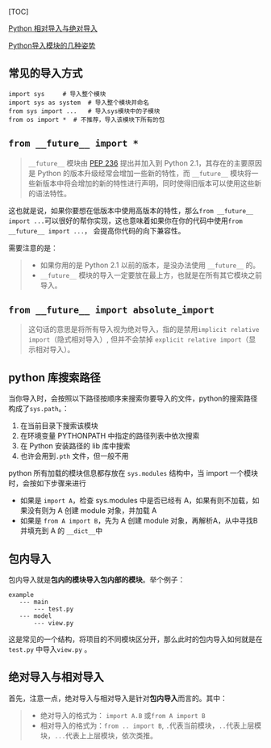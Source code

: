 [TOC]

[Python 相对导入与绝对导入](http://kuanghy.github.io/2016/07/21/python-import-relative-and-absolute)

[Python导入模块的几种姿势](http://codingpy.com/article/python-import-101/)

## 常见的导入方式

```
import sys     # 导入整个模块
import sys as system  # 导入整个模块并命名
from sys import ...   # 导入sys模块中的子模块
from os import *  # 不推荐，导入该模块下所有的包
```

## `from __future__ import *`

> `__future__` 模块由 [PEP 236](https://link.jianshu.com?t=https://www.python.org/dev/peps/pep-0236/) 提出并加入到 Python 2.1，其存在的主要原因是 Python 的版本升级经常会增加一些新的特性，而 `__future__` 模块将一些新版本中将会增加的新的特性进行声明，同时使得旧版本可以使用这些新的语法特性。

这也就是说，如果你要想在低版本中使用高版本的特性，那么`from __future__ import ...`可以很好的帮你实现，这也意味着如果你在你的代码中使用`from __future__ import ...`， 会提高你代码的向下兼容性。

需要注意的是：

> - 如果你用的是 Python 2.1 以前的版本，是没办法使用 `__future__` 的。
> - `__future__` 模块的导入一定要放在最上方，也就是在所有其它模块之前导入。

## `from __future__ import absolute_import`

> 这句话的意思是将所有导入视为绝对导入，指的是禁用`implicit relative import`（隐式相对导入）, 但并不会禁掉 `explicit relative import`（显示相对导入）。

## python 库搜索路径

当你导入时，会按照以下路径按顺序来搜索你要导入的文件，python的搜索路径构成了`sys.path`。：

1. 在当前目录下搜索该模块
2. 在环境变量 PYTHONPATH 中指定的路径列表中依次搜索
3. 在 Python 安装路径的 lib 库中搜索
4. 也许会用到`.pth` 文件，但一般不用

python 所有加载的模块信息都存放在 `sys.modules` 结构中，当 import 一个模块时，会按如下步骤来进行

- 如果是 `import A`，检查 sys.modules 中是否已经有 A，如果有则不加载，如果没有则为 A 创建 module 对象，并加载 A
- 如果是 `from A import B`，先为 A 创建 module 对象，再解析A，从中寻找B并填充到 A 的 `__dict__`中

## 包内导入

包内导入就是**包内的模块导入包内部的模块**。举个例子：

```
example
   --- main
       --- test.py
   --- model
       --- view.py
```

这是常见的一个结构，将项目的不同模块区分开，那么此时的包内导入如何就是在`test.py` 中导入`view.py` 。

## 绝对导入与相对导入

首先，注意一点，绝对导入与相对导入是针对**包内导入**而言的。其中：

> - 绝对导入的格式为： `import A.B` 或`from A import B`
> - 相对导入的格式为：`from .. import B`, `.`代表当前模块，`..`代表上层模块，`...`代表上上层模块，依次类推。

